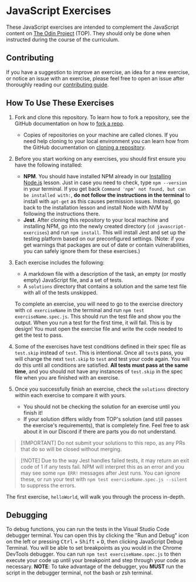 # JavaScript Exercises

These JavaScript exercises are intended to complement the JavaScript content on
[The Odin Project](https://www.theodinproject.com/) (TOP). They should only be
done when instructed during the course of the curriculum.

## Contributing

If you have a suggestion to improve an exercise, an idea for a new exercise, or
notice an issue with an exercise, please feel free to open an issue after
thoroughly reading our [contributing
guide](https://github.com/TheOdinProject/javascript-exercises/blob/main/CONTRIBUTING.md).

## How To Use These Exercises

1. Fork and clone this repository. To learn how to fork a repository, see the
GitHub documentation on how to [fork a
repo](https://docs.github.com/en/get-started/quickstart/fork-a-repo).
   - Copies of repositories on your machine are called clones. If you need help
   cloning to your local environment you can learn how from the GitHub
   documentation on [cloning a repository](https://docs.github.com/en/github/creating-cloning-and-archiving-repositories/cloning-a-repository-from-github/cloning-a-repository).
1. Before you start working on any exercises, you should first ensure you have
the following installed:

   - **NPM**. You should have installed NPM already in our [Installing Node.js](https://www.theodinproject.com/paths/foundations/courses/foundations/lessons/installing-node-js)
   lesson. Just in case you need to check, type `npm --version` in your
   terminal. If you get back `Command 'npm' not found, but can be installed
   with:`, **do not follow the instructions in the terminal** to install with
   `apt-get` as this causes permission issues. Instead, go back to the
   installation lesson and install Node with NVM by following the instructions
   there.
   - **Jest**. After cloning this repository to your local machine and
   installing NPM, go into the newly created directory (`cd
   javascript-exercises`) and run `npm install`. This will install Jest and set
   up the testing platform based on our preconfigured settings. (Note: if you
   get warnings that packages are out of date or contain vulnerabilities, you
   can safely ignore them for these exercises.)

1. Each exercise includes the following:

   - A markdown file with a description of the task, an empty (or mostly empty)
   JavaScript file, and a set of tests.
   - A `solutions` directory that contains a solution and the same test file
   with all of the tests unskipped.

   To complete an exercise, you will need to go to the exercise directory with
   `cd exerciseName` in the terminal and run `npm test exerciseName.spec.js`.
   This should run the test file and show you the output. When you run a test
   for the first time, it will fail. This is by design! You must open the
   exercise file and write the code needed to get the test to pass.

1. Some of the exercises have test conditions defined in their spec file as
`test.skip` instead of `test`. This is intentional. Once all `test`s pass, you
will change the next `test.skip` to `test` and test your code again. You will
do this until all conditions are satisfied. **All tests must pass at the same
time**, and you should not have any instances of `test.skip` in the spec file
when you are finished with an exercise.
1. Once you successfully finish an exercise, check the `solutions` directory
within each exercise to compare it with yours.
   - You should not be checking the solution for an exercise until you finish
   it!
   - If your solution differs wildly from TOP's solution (and still passes the
   exercise's requirements), that is completely fine. Feel free to ask about it
   in our Discord if there are parts you do not understand.

> [!IMPORTANT] Do not submit your solutions to this repo, as any PRs that do so
> will be closed without merging.

> [!NOTE] Due to the way Jest handles failed tests, it may return an exit code
> of 1 if any tests fail. NPM will interpret this as an error and you may see
> some `npm ERR!` messages after Jest runs. You can ignore these, or run your
> test with `npm test exerciseName.spec.js --silent` to suppress the errors.

The first exercise, `helloWorld`, will walk you through the process in-depth.

## Debugging

To debug functions, you can run the tests in the Visual Studio Code debugger
terminal. You can open this by clicking the "Run and Debug" icon on the left or
pressing <kbd>Ctrl</kbd> + <kbd>Shift</kbd> + <kbd>D</kbd>, then clicking
JavaScript Debug Terminal. You will be able to set breakpoints as you would in
the Chrome DevTools debugger. You can run `npm test exerciseName.spec.js` to
then execute your code up until your breakpoint and step through your code as
necessary. **NOTE**: To take advantage of the debugger, you **MUST** run the
script in the debugger terminal, not the bash or zsh terminal.
